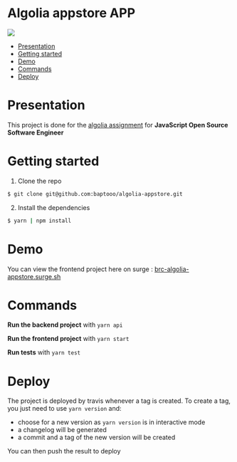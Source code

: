 # Algolia appstore APP

![](https://api.travis-ci.org/baptooo/algolia-appstore.svg?branch=master)

- [Presentation](#presentation)
- [Getting started](#getting-started)
- [Demo](#demo)
- [Commands](#commands)
- [Deploy](#deploy)

# Presentation

This project is done for the [algolia assignment](https://gist.github.com/vvo/08850adfc3736869f04bcf5586418add#-pointers) for **JavaScript Open Source Software Engineer**

# Getting started

1. Clone the repo

```sh
$ git clone git@github.com:baptooo/algolia-appstore.git
```

2. Install the dependencies

```sh
$ yarn | npm install
```

# Demo

You can view the frontend project here on surge : [brc-algolia-appstore.surge.sh](https://brc-algolia-appstore.surge.sh/)

# Commands

**Run the backend project** with `yarn api`

**Run the frontend project** with `yarn start`

**Run tests** with `yarn test`

# Deploy

The project is deployed by travis whenever a tag is created.
To create a tag, you just need to use `yarn version` and:

- choose for a new version as `yarn version` is in interactive mode
- a changelog will be generated
- a commit and a tag of the new version will be created

You can then push the result to deploy